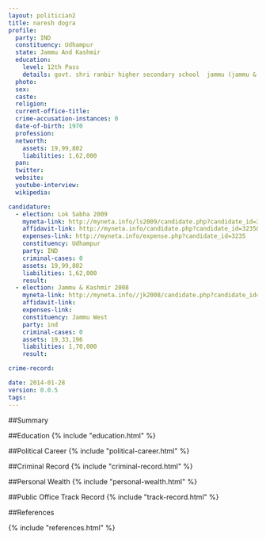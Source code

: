 ```yaml
---
layout: politician2
title: naresh dogra
profile: 
  party: IND
  constituency: Udhampur
  state: Jammu And Kashmir
  education: 
    level: 12th Pass
    details: govt. shri ranbir higher secondary school  jammu (jammu & kashmir board)
  photo: 
  sex: 
  caste: 
  religion: 
  current-office-title: 
  crime-accusation-instances: 0
  date-of-birth: 1970
  profession: 
  networth: 
    assets: 19,99,802
    liabilities: 1,62,000
  pan: 
  twitter: 
  website: 
  youtube-interview: 
  wikipedia: 

candidature: 
  - election: Lok Sabha 2009
    myneta-link: http://myneta.info/ls2009/candidate.php?candidate_id=3235
    affidavit-link: http://myneta.info/candidate.php?candidate_id=3235&scan=original
    expenses-link: http://myneta.info/expense.php?candidate_id=3235
    constituency: Udhampur 
    party: IND
    criminal-cases: 0
    assets: 19,99,802
    liabilities: 1,62,000
    result:  
  - election: Jammu & Kashmir 2008
    myneta-link: http://myneta.info//jk2008/candidate.php?candidate_id=1140
    affidavit-link: 
    expenses-link: 
    constituency: Jammu West 
    party: ind
    criminal-cases: 0
    assets: 19,33,196
    liabilities: 1,70,000
    result:  

crime-record: 

date: 2014-01-28
version: 0.0.5
tags: 
---
```

##Summary


##Education
{% include "education.html" %}


##Political Career
{% include "political-career.html" %}


##Criminal Record
{% include "criminal-record.html" %}


##Personal Wealth
{% include "personal-wealth.html" %}


##Public Office Track Record
{% include "track-record.html" %}


##References


{% include "references.html" %}